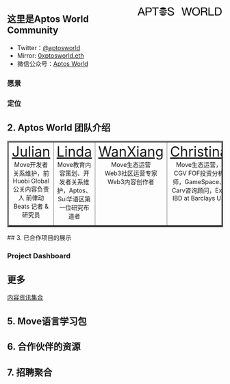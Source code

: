<img 
    align="right" 
    style="pointer-events:none;" 
    src="./images/logofont.png" width=40%
/>

## 这里是Aptos World Community

- Twitter：[@aptosworld](https://twitter.com/aptosworld)
- Mirror: [0xptosworld.eth](https://mirror.xyz/0xaptosworld.eth)
- 微信公众号：[Aptos World](./src/Wechat.md)

### 愿景

### 定位

## 2. Aptos World 团队介绍
<table border="3">
<tr>
<td width=20% valign="top">
<center>
<font size = 6>
<a href="https://twitter.com/web3julian">Julian</a>
</font>
<br/>
Move开发者关系维护，前Huobi Global公关内容负责人 前律动 Beats 记者 & 研究员
</center>
</td>
<td width=20% valign="top">
<center>
<font size = 6>
<a href="https://twitter.com/linda_guagua">Linda</a>
</font>
<br/>
Move教育内容策划、开发者关系维护，Aptos、Sui华语区第一位研究布道者
</center>
</td>
<td width=20% valign="top">
<center>
<font size = 6>
<a href="./">WanXiang</a>
</font>
<br/>
Move生态运营<br/>
Web3社区运营专家<br/>
Web3内容创作者
</center>
</td>
<td width=20% valign="top">
<center>
<font size = 6>
<a href="https://twitter.com/Bambibeer1">Christina</a>
</font>
<br/>
Move生态运营，CGV FOF投资分析师，GameSpace、Carv咨询顾问，Ex-IBD at Barclays UK
</center>
</td>
<td width=20% valign="top">
<center>
<font size = 6>
<a href="https://twitter.com/jolestar">Jelestar</a>
</font>
<br/>
Move导师与技术顾问，Move Language Contributor、Starcoin Core Developer、WestarLabs Chief Architect
</center>
</td>
</tr>
</table>
## 3. 已合作项目的展示

### Project Dashboard

## 更多

[内容资讯集合](./src/myPost.md)

## 5. Move语言学习包

## 6. 合作伙伴的资源

## 7. 招聘聚合
